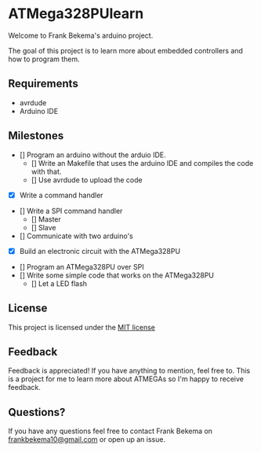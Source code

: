# ATMega328PUlearn
Welcome to Frank Bekema's arduino project.

The goal of this project is to learn more about embedded controllers and how to program them.

## Requirements
- avrdude
- Arduino IDE

## Milestones
- [] Program an arduino without the arduio IDE.
  - [] Write an Makefile that uses the arduino IDE and compiles the code with that.
  - [] Use avrdude to upload the code
- [x] Write a command handler
- [] Write a SPI command handler
  - [] Master
  - [] Slave
- [] Communicate with two arduino's
- [x] Build an electronic circuit with the ATMega328PU
- [] Program an ATMega328PU over SPI
- [] Write some simple code that works on the ATMega328PU
  - [] Let a LED flash

## License
This project is licensed under the [MIT license](https://opensource.org/licenses/MIT)

## Feedback
Feedback is appreciated! If you have anything to mention, feel free to. This is a project for me to learn more about ATMEGAs so I'm happy to receive feedback.

## Questions?
If you have any questions feel free to contact Frank Bekema on frankbekema10@gmail.com or open up an issue.
